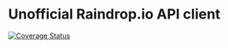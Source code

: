 # Unofficial Raindrop.io API client

[![Coverage Status](https://codecov.io/github/kattaris/raindrop-io-api-client/coverage.svg?branch=master)](https://app.codecov.io/gh/kattaris/raindrop-io-api-client)
